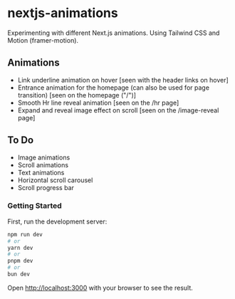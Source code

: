 # nextjs-animations

Experimenting with different Next.js animations. Using Tailwind CSS and Motion (framer-motion).

## Animations

- Link underline animation on hover [seen with the header links on hover]
- Entrance animation for the homepage (can also be used for page transition) [seen on the homepage ("/")]
- Smooth Hr line reveal animation [seen on the /hr page]
- Expand and reveal image effect on scroll [seen on the /image-reveal page]

## To Do

- Image animations
- Scroll animations
- Text animations
- Horizontal scroll carousel
- Scroll progress bar

### Getting Started

First, run the development server:

```bash
npm run dev
# or
yarn dev
# or
pnpm dev
# or
bun dev
```

Open [http://localhost:3000](http://localhost:3000) with your browser to see the result.
